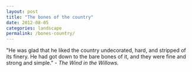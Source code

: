 ```yaml
---
layout: post
title: "The bones of the country"
date: 2012-08-05
categories: landscape
permalink: /bones-country/
---
```


"He was glad that he liked the country undecorated, hard, and stripped of its finery. He had got down to the bare bones of it, and they were fine and strong and simple." - *The Wind in the Willows.*
